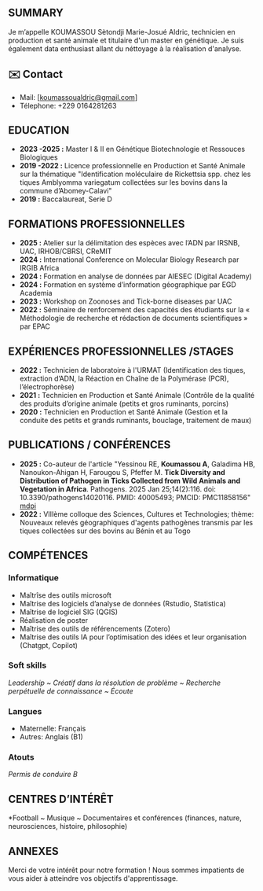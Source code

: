 ## SUMMARY
Je m’appelle KOUMASSOU Sètondji Marie-Josué Aldric, technicien en production et santé animale et titulaire d'un master en génétique. Je suis également data enthusiast allant du néttoyage à la réalisation d'analyse.
## ✉️ Contact
- Mail: [koumassoualdric@gmail.com]
- Télephone: +229 0164281263
## EDUCATION
- **2023 -2025 :** Master I & II en Génétique Biotechnologie et Ressouces Biologiques
- **2019 -2022 :** Licence professionnelle en Production et Santé Animale sur la thématique "Identification moléculaire de Rickettsia spp. chez les tiques Amblyomma variegatum collectées sur les bovins dans la commune d’Abomey-Calavi"
- **2019 :** Baccalaureat, Serie D 
## FORMATIONS PROFESSIONNELLES
- **2025 :** Atelier sur la délimitation des espèces avec l’ADN par IRSNB, UAC, IRHOB/CBRSI, CReMIT
- **2024 :** International Conference on Molecular Biology Research par IRGIB Africa
- **2024 :** Formation en analyse de données  par AIESEC (Digital Academy)
- **2024 :** Formation en système d’information géographique  par EGD Academia
- **2023 :** Workshop on Zoonoses and Tick-borne diseases  par UAC
- **2022 :** Séminaire de renforcement des capacités des étudiants sur la « Méthodologie de recherche et rédaction de documents scientifiques »  par EPAC
## EXPÉRIENCES PROFESSIONNELLES /STAGES
- **2022 :** Technicien  de laboratoire à l'URMAT (Identification des tiques, extraction d’ADN, la Réaction en Chaîne de la Polymérase (PCR), l’électrophorèse)
- **2021 :** Technicien en Production et Santé Animale (Contrôle de la qualité des produits d’origine animale (petits et gros ruminants, porcins)
- **2020 :** Technicien en Production et Santé Animale (Gestion et la conduite des petits et grands ruminants, bouclage, traitement de maux)
## PUBLICATIONS / CONFÉRENCES
- **2025 :** Co-auteur de l'article "Yessinou RE, **Koumassou A**, Galadima HB, Nanoukon-Ahigan H, Farougou S, Pfeffer M. **Tick Diversity and Distribution of Pathogen in Ticks Collected from Wild Animals and Vegetation in Africa**. Pathogens. 2025 Jan 25;14(2):116. doi: 10.3390/pathogens14020116. PMID: 40005493; PMCID: PMC11858156" [mdpi](https://www.mdpi.com/2076-0817/14/2/116)
- **2022 :** VIIIème colloque des Sciences, Cultures et Technologies; thème: Nouveaux relevés géographiques d'agents pathogènes transmis par les tiques collectées sur des bovins au Bénin et au Togo
## COMPÉTENCES
### Informatique
- Maîtrîse des outils microsoft
- Maîtrise des logiciels d’analyse de données (Rstudio, Statistica)
- Maîtrise de logiciel SIG (QGIS)
- Réalisation de poster
- Maîtrise des outils de référencements (Zotero)
- Maîtrise des outils IA pour l’optimisation des idées et leur organisation (Chatgpt, Copilot)
### Soft skills
*Leadership ~ Créatif dans la résolution de problème ~ Recherche perpétuelle de connaissance ~ Écoute*
### Langues
- Maternelle: Français
- Autres: Anglais (B1)
### Atouts
*Permis de conduire B*
## CENTRES D’INTÉRÊT
*Football ~ Musique ~ Documentaires et conférences (finances, nature, neurosciences, histoire, philosophie)
## ANNEXES


Merci de votre intérêt pour notre formation ! Nous sommes impatients de vous aider à atteindre vos objectifs d'apprentissage.
